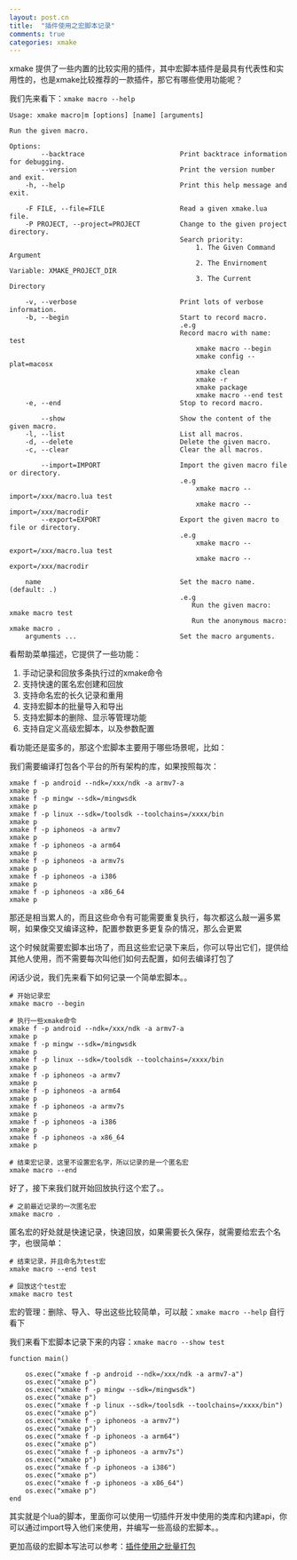 ```yaml
---
layout: post.cn
title:  "插件使用之宏脚本记录"
comments: true
categories: xmake
---
```


xmake 提供了一些内置的比较实用的插件，其中宏脚本插件是最具有代表性和实用性的，也是xmake比较推荐的一款插件，那它有哪些使用功能呢？

<!-- more -->

我们先来看下：`xmake macro --help`

    Usage: xmake macro|m [options] [name] [arguments]

    Run the given macro.

    Options: 
            --backtrace                        Print backtrace information for debugging.
            --version                          Print the version number and exit.
        -h, --help                             Print this help message and exit.
                                               
        -F FILE, --file=FILE                   Read a given xmake.lua file.
        -P PROJECT, --project=PROJECT          Change to the given project directory.
                                               Search priority:
                                                   1. The Given Command Argument
                                                   2. The Envirnoment Variable: XMAKE_PROJECT_DIR
                                                   3. The Current Directory
                                               
        -v, --verbose                          Print lots of verbose information.
        -b, --begin                            Start to record macro.
                                               .e.g
                                               Record macro with name: test
                                                   xmake macro --begin
                                                   xmake config --plat=macosx
                                                   xmake clean
                                                   xmake -r
                                                   xmake package
                                                   xmake macro --end test
        -e, --end                              Stop to record macro.
                                               
            --show                             Show the content of the given macro.
        -l, --list                             List all macros.
        -d, --delete                           Delete the given macro.
        -c, --clear                            Clear the all macros.
                                               
            --import=IMPORT                    Import the given macro file or directory.
                                               .e.g
                                                   xmake macro --import=/xxx/macro.lua test
                                                   xmake macro --import=/xxx/macrodir
            --export=EXPORT                    Export the given macro to file or directory.
                                               .e.g
                                                   xmake macro --export=/xxx/macro.lua test
                                                   xmake macro --export=/xxx/macrodir
                                               
        name                                   Set the macro name. (default: .)
                                               .e.g
                                                  Run the given macro:     xmake macro test
                                                  Run the anonymous macro: xmake macro .
        arguments ...                          Set the macro arguments.

看帮助菜单描述，它提供了一些功能：

1. 手动记录和回放多条执行过的xmake命令
2. 支持快速的匿名宏创建和回放
3. 支持命名宏的长久记录和重用
4. 支持宏脚本的批量导入和导出
5. 支持宏脚本的删除、显示等管理功能
6. 支持自定义高级宏脚本，以及参数配置

看功能还是蛮多的，那这个宏脚本主要用于哪些场景呢，比如：

我们需要编译打包各个平台的所有架构的库，如果按照每次：

    xmake f -p android --ndk=/xxx/ndk -a armv7-a
    xmake p
    xmake f -p mingw --sdk=/mingwsdk
    xmake p
    xmake f -p linux --sdk=/toolsdk --toolchains=/xxxx/bin
    xmake p
    xmake f -p iphoneos -a armv7
    xmake p
    xmake f -p iphoneos -a arm64
    xmake p
    xmake f -p iphoneos -a armv7s
    xmake p
    xmake f -p iphoneos -a i386
    xmake p
    xmake f -p iphoneos -a x86_64
    xmake p

那还是相当累人的，而且这些命令有可能需要重复执行，每次都这么敲一遍多累啊，如果像交叉编译这种，配置参数更多更复杂的情况，那么会更累

这个时候就需要宏脚本出场了，而且这些宏记录下来后，你可以导出它们，提供给其他人使用，而不需要每次叫他们如何去配置，如何去编译打包了

闲话少说，我们先来看下如何记录一个简单宏脚本。。


    # 开始记录宏
    xmake macro --begin

    # 执行一些xmake命令
    xmake f -p android --ndk=/xxx/ndk -a armv7-a
    xmake p
    xmake f -p mingw --sdk=/mingwsdk
    xmake p
    xmake f -p linux --sdk=/toolsdk --toolchains=/xxxx/bin
    xmake p
    xmake f -p iphoneos -a armv7
    xmake p
    xmake f -p iphoneos -a arm64
    xmake p
    xmake f -p iphoneos -a armv7s
    xmake p
    xmake f -p iphoneos -a i386
    xmake p
    xmake f -p iphoneos -a x86_64
    xmake p

    # 结束宏记录，这里不设置宏名字，所以记录的是一个匿名宏
    xmake macro --end 

好了，接下来我们就开始回放执行这个宏了。。

    # 之前最近记录的一次匿名宏
    xmake macro .

匿名宏的好处就是快速记录，快速回放，如果需要长久保存，就需要给宏去个名字，也很简单：

    # 结束记录，并且命名为test宏
    xmake macro --end test

    # 回放这个test宏
    xmake macro test

宏的管理：删除、导入、导出这些比较简单，可以敲：`xmake macro --help` 自行看下

我们来看下宏脚本记录下来的内容：`xmake macro --show test`

    function main()
        
        os.exec("xmake f -p android --ndk=/xxx/ndk -a armv7-a")
        os.exec("xmake p")
        os.exec("xmake f -p mingw --sdk=/mingwsdk")
        os.exec("xmake p")
        os.exec("xmake f -p linux --sdk=/toolsdk --toolchains=/xxxx/bin")
        os.exec("xmake p")
        os.exec("xmake f -p iphoneos -a armv7")
        os.exec("xmake p")
        os.exec("xmake f -p iphoneos -a arm64")
        os.exec("xmake p")
        os.exec("xmake f -p iphoneos -a armv7s")
        os.exec("xmake p")
        os.exec("xmake f -p iphoneos -a i386")
        os.exec("xmake p")
        os.exec("xmake f -p iphoneos -a x86_64")
        os.exec("xmake p")  
    end

其实就是个lua的脚本，里面你可以使用一切插件开发中使用的类库和内建api，你可以通过import导入他们来使用，并编写一些高级的宏脚本。。

更加高级的宏脚本写法可以参考：[插件使用之批量打包](/cn/2016/06/09/plugin-macro-package/)
